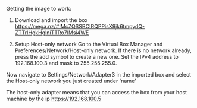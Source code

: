 Getting the image to work:


1. Download and import the box
https://mega.nz/#!McZQSSBC!RQPPisX9jk6tmpydQ-ZTTrIHgkHgIniTTRo7IMsi4WE


2. Setup Host-only network
Go to the Virtual Box Manager and Preferences/Network/Host-only network. If there is no network already, press the add symbol to create a new one. Set the IPv4 address to 192.168.100.3 and mask to 255.255.255.0.

Now navigate to Settings/Network/Adapter3 in the imported box and select the Host-only network you just created under 'name'

The host-only adapter means that you can access the box from your host machine by the ip https://192.168.100.5

